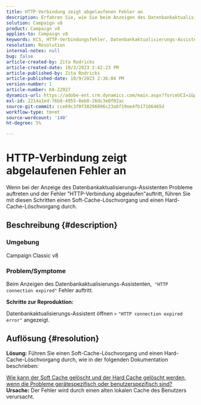 ```yaml
---
title: HTTP-Verbindung zeigt abgelaufenen Fehler an
description: Erfahren Sie, wie Sie beim Anzeigen des Datenbankaktualisierungs-Assistenten in Adobe Campaign Classic den Fehler "HTTP-Verbindung abgelaufen"korrigieren können.
solution: Campaign v8
product: Campaign v8
applies-to: Campaign v8
keywords: KCS, HTTP-Verbindungsfehler, Datenbankaktualisierungs-Assistent, ACC v8
resolution: Resolution
internal-notes: null
bug: false
article-created-by: Zita Rodricks
article-created-date: 10/3/2023 2:42:23 PM
article-published-by: Zita Rodricks
article-published-date: 10/9/2023 2:36:04 PM
version-number: 1
article-number: KA-22927
dynamics-url: https://adobe-ent.crm.dynamics.com/main.aspx?forceUCI=1&pagetype=entityrecord&etn=knowledgearticle&id=f0bd8a0c-fb61-ee11-be6e-6045bd006268
exl-id: 2214a1ed-76b8-4955-8eb0-26dc3e0f02ac
source-git-commit: cce69c3f0f38296096c23a8f19ee4fb17166465d
workflow-type: tm+mt
source-wordcount: '140'
ht-degree: 5%

---
```


# HTTP-Verbindung zeigt abgelaufenen Fehler an


Wenn bei der Anzeige des Datenbankaktualisierungs-Assistenten Probleme auftreten und der Fehler &quot;HTTP-Verbindung abgelaufen&quot;auftritt, führen Sie mit diesen Schritten einen Soft-Cache-Löschvorgang und einen Hard-Cache-Löschvorgang durch.

## Beschreibung {#description}


### <b>Umgebung</b>

Campaign Classic v8



### <b>Problem/Symptome</b>

Beim Anzeigen des Datenbankaktualisierungs-Assistenten,  `"HTTP connection expired"` Fehler auftritt.

<b>Schritte zur Reproduktion:</b>

Datenbankaktualisierungs-Assistent öffnen `>`  `"HTTP connection expired error"` angezeigt.


## Auflösung {#resolution}

<b>Lösung:</b>
Führen Sie einen Soft-Cache-Löschvorgang und einen Hard-Cache-Löschvorgang durch, wie in der folgenden Dokumentation beschrieben:

[Wie kann der Soft Cache gelöscht und der Hard Cache gelöscht werden, wenn die Probleme gerätespezifisch oder benutzerspezifisch sind?](https://experienceleague.adobe.com/docs/campaign-classic/using/getting-started/starting-with-adobe-campaign/faq/faq-campaign-config.html?lang=en#perform-soft-cache-clear)
<b>Ursache:</b>
Der Fehler wird durch einen alten lokalen Cache des Benutzers verursacht.
